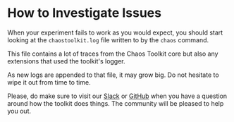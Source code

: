 # How to Investigate Issues

When your experiment fails to work as you would expect, you should start
looking at the `chaostoolkit.log` file written to by the `chaos` command.

This file contains a lot of traces from the Chaos Toolkit core but also any
extensions that used the toolkit's logger.

As new logs are appended to that file, it may grow big. Do not hesitate to
wipe it out from time to time.

Please, do make sure to visit our [Slack][slack] or [GitHub][gh] when you have
a question around how the toolkit does things. The community will be pleased
to help you out.

[slack]: https://join.chaostoolkit.org/
[gh]: https://github.com/chaostoolkit
